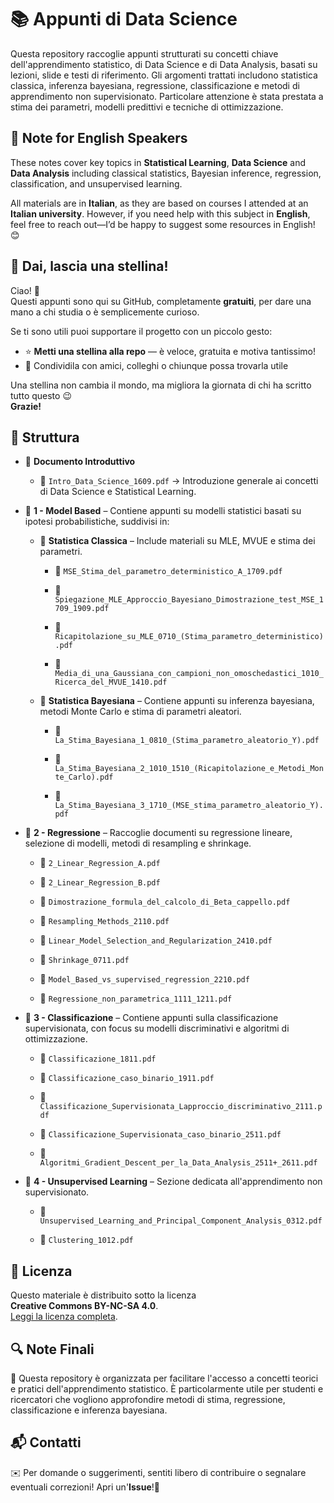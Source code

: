 📚 **Appunti di Data Science**
==================================

Questa repository raccoglie appunti strutturati su concetti chiave dell'apprendimento statistico, di Data Science e di Data Analysis, basati su lezioni, slide e testi di riferimento. Gli argomenti trattati includono statistica classica, inferenza bayesiana, regressione, classificazione e metodi di apprendimento non supervisionato. Particolare attenzione è stata prestata a stima dei parametri, modelli predittivi e tecniche di ottimizzazione.

📌 Note for English Speakers
----------------------------

These notes cover key topics in **Statistical Learning**, **Data Science** and **Data Analysis** including classical statistics, Bayesian inference, regression, classification, and unsupervised learning.

All materials are in **Italian**, as they are based on courses I attended at an **Italian university**. However, if you need help with this subject in **English**, feel free to reach out—I’d be happy to suggest some resources in English! 😊

🌟 Dai, lascia una stellina!
----------------------------

Ciao! 👋  
Questi appunti sono qui su GitHub, completamente **gratuiti**, per dare una mano a chi studia o è semplicemente curioso.

Se ti sono utili puoi supportare il progetto con un piccolo gesto:

- ⭐ **Metti una stellina alla repo** — è veloce, gratuita e motiva tantissimo!
- 📢 Condividila con amici, colleghi o chiunque possa trovarla utile

Una stellina non cambia il mondo, ma migliora la giornata di chi ha scritto tutto questo 😉  
**Grazie!**

📂 Struttura
------------

* 📜 **Documento Introduttivo**

    * 📄 `Intro_Data_Science_1609.pdf` → Introduzione generale ai concetti di Data Science e Statistical Learning.

* 📁 **1 - Model Based** – Contiene appunti su modelli statistici basati su ipotesi probabilistiche, suddivisi in:
    
    * 📂 **Statistica Classica** – Include materiali su MLE, MVUE e stima dei parametri.
        
        * 📄 `MSE_Stima_del_parametro_deterministico_A_1709.pdf`
        
        * 📄 `Spiegazione_MLE_Approccio_Bayesiano_Dimostrazione_test_MSE_1709_1909.pdf`
            
        * 📄 `Ricapitolazione_su_MLE_0710_(Stima_parametro_deterministico).pdf`
            
        * 📄 `Media_di_una_Gaussiana_con_campioni_non_omoschedastici_1010_Ricerca_del_MVUE_1410.pdf`
        
    * 📂 **Statistica Bayesiana** – Contiene appunti su inferenza bayesiana, metodi Monte Carlo e stima di parametri aleatori.

       * 📄 `La_Stima_Bayesiana_1_0810_(Stima_parametro_aleatorio_Y).pdf`
        
       * 📄 `La_Stima_Bayesiana_2_1010_1510_(Ricapitolazione_e_Metodi_Monte_Carlo).pdf`
        
       * 📄 `La_Stima_Bayesiana_3_1710_(MSE_stima_parametro_aleatorio_Y).pdf`
        
* 📁 **2 - Regressione** – Raccoglie documenti su regressione lineare, selezione di modelli, metodi di resampling e shrinkage.

    * 📄 `2_Linear_Regression_A.pdf`
        
    * 📄 `2_Linear_Regression_B.pdf`
        
    * 📄 `Dimostrazione_formula_del_calcolo_di_Beta_cappello.pdf`
        
    * 📄 `Resampling_Methods_2110.pdf`
        
    * 📄 `Linear_Model_Selection_and_Regularization_2410.pdf`
        
    * 📄 `Shrinkage_0711.pdf`
        
    * 📄 `Model_Based_vs_supervised_regression_2210.pdf`
        
    * 📄 `Regressione_non_parametrica_1111_1211.pdf`
    
* 📁 **3 - Classificazione** – Contiene appunti sulla classificazione supervisionata, con focus su modelli discriminativi e algoritmi di ottimizzazione.
    
    * 📄 `Classificazione_1811.pdf`
        
    * 📄 `Classificazione_caso_binario_1911.pdf`
        
    * 📄 `Classificazione_Supervisionata_Lapproccio_discriminativo_2111.pdf`
        
    * 📄 `Classificazione_Supervisionata_caso_binario_2511.pdf`
        
    * 📄 `Algoritmi_Gradient_Descent_per_la_Data_Analysis_2511+_2611.pdf`    

* 📁 **4 - Unsupervised Learning** – Sezione dedicata all'apprendimento non supervisionato.

    * 📄 `Unsupervised_Learning_and_Principal_Component_Analysis_0312.pdf`
        
    * 📄 `Clustering_1012.pdf`

📜 Licenza
----------

Questo materiale è distribuito sotto la licenza  
**Creative Commons BY-NC-SA 4.0**.  
[Leggi la licenza completa](https://creativecommons.org/licenses/by-nc-sa/4.0/).

🔍 **Note Finali**
------------------

📌 Questa repository è organizzata per facilitare l'accesso a concetti teorici e pratici dell'apprendimento statistico. È particolarmente utile per studenti e ricercatori che vogliono approfondire metodi di stima, regressione, classificazione e inferenza bayesiana.

📬 Contatti
-----------

✉️ Per domande o suggerimenti, sentiti libero di contribuire o segnalare eventuali correzioni! Apri un'**Issue**!🚀
